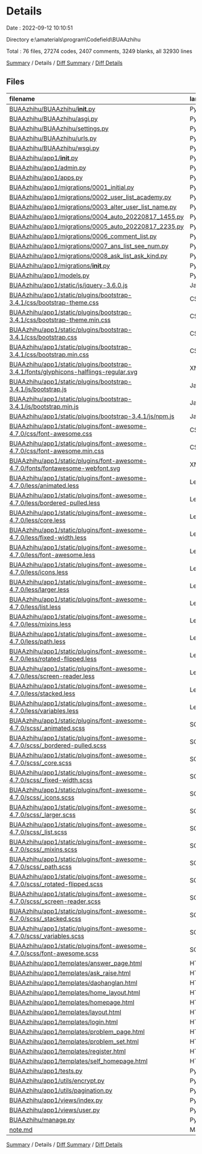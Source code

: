 # Details

Date : 2022-09-12 10:10:51

Directory e:\\amaterials\\program\\Codefield\\BUAAzhihu

Total : 76 files,  27274 codes, 2407 comments, 3249 blanks, all 32930 lines

[Summary](results.md) / Details / [Diff Summary](diff.md) / [Diff Details](diff-details.md)

## Files
| filename | language | code | comment | blank | total |
| :--- | :--- | ---: | ---: | ---: | ---: |
| [BUAAzhihu/BUAAzhihu/__init__.py](/BUAAzhihu/BUAAzhihu/__init__.py) | Python | 0 | 0 | 1 | 1 |
| [BUAAzhihu/BUAAzhihu/asgi.py](/BUAAzhihu/BUAAzhihu/asgi.py) | Python | 4 | 8 | 5 | 17 |
| [BUAAzhihu/BUAAzhihu/settings.py](/BUAAzhihu/BUAAzhihu/settings.py) | Python | 74 | 28 | 34 | 136 |
| [BUAAzhihu/BUAAzhihu/urls.py](/BUAAzhihu/BUAAzhihu/urls.py) | Python | 29 | 15 | 6 | 50 |
| [BUAAzhihu/BUAAzhihu/wsgi.py](/BUAAzhihu/BUAAzhihu/wsgi.py) | Python | 4 | 8 | 5 | 17 |
| [BUAAzhihu/app1/__init__.py](/BUAAzhihu/app1/__init__.py) | Python | 0 | 0 | 1 | 1 |
| [BUAAzhihu/app1/admin.py](/BUAAzhihu/app1/admin.py) | Python | 13 | 2 | 5 | 20 |
| [BUAAzhihu/app1/apps.py](/BUAAzhihu/app1/apps.py) | Python | 4 | 0 | 3 | 7 |
| [BUAAzhihu/app1/migrations/0001_initial.py](/BUAAzhihu/app1/migrations/0001_initial.py) | Python | 52 | 1 | 7 | 60 |
| [BUAAzhihu/app1/migrations/0002_user_list_academy.py](/BUAAzhihu/app1/migrations/0002_user_list_academy.py) | Python | 12 | 1 | 6 | 19 |
| [BUAAzhihu/app1/migrations/0003_alter_user_list_name.py](/BUAAzhihu/app1/migrations/0003_alter_user_list_name.py) | Python | 12 | 1 | 6 | 19 |
| [BUAAzhihu/app1/migrations/0004_auto_20220817_1455.py](/BUAAzhihu/app1/migrations/0004_auto_20220817_1455.py) | Python | 31 | 1 | 6 | 38 |
| [BUAAzhihu/app1/migrations/0005_auto_20220817_2235.py](/BUAAzhihu/app1/migrations/0005_auto_20220817_2235.py) | Python | 20 | 1 | 6 | 27 |
| [BUAAzhihu/app1/migrations/0006_comment_list.py](/BUAAzhihu/app1/migrations/0006_comment_list.py) | Python | 18 | 1 | 6 | 25 |
| [BUAAzhihu/app1/migrations/0007_ans_list_see_num.py](/BUAAzhihu/app1/migrations/0007_ans_list_see_num.py) | Python | 12 | 1 | 6 | 19 |
| [BUAAzhihu/app1/migrations/0008_ask_list_ask_kind.py](/BUAAzhihu/app1/migrations/0008_ask_list_ask_kind.py) | Python | 12 | 1 | 6 | 19 |
| [BUAAzhihu/app1/migrations/__init__.py](/BUAAzhihu/app1/migrations/__init__.py) | Python | 0 | 0 | 1 | 1 |
| [BUAAzhihu/app1/models.py](/BUAAzhihu/app1/models.py) | Python | 51 | 1 | 6 | 58 |
| [BUAAzhihu/app1/static/js/jquery-3.6.0.js](/BUAAzhihu/app1/static/js/jquery-3.6.0.js) | JavaScript | 6,895 | 1,911 | 2,076 | 10,882 |
| [BUAAzhihu/app1/static/plugins/bootstrap-3.4.1/css/bootstrap-theme.css](/BUAAzhihu/app1/static/plugins/bootstrap-3.4.1/css/bootstrap-theme.css) | CSS | 581 | 6 | 0 | 587 |
| [BUAAzhihu/app1/static/plugins/bootstrap-3.4.1/css/bootstrap-theme.min.css](/BUAAzhihu/app1/static/plugins/bootstrap-3.4.1/css/bootstrap-theme.min.css) | CSS | 1 | 5 | 0 | 6 |
| [BUAAzhihu/app1/static/plugins/bootstrap-3.4.1/css/bootstrap.css](/BUAAzhihu/app1/static/plugins/bootstrap-3.4.1/css/bootstrap.css) | CSS | 6,826 | 8 | 0 | 6,834 |
| [BUAAzhihu/app1/static/plugins/bootstrap-3.4.1/css/bootstrap.min.css](/BUAAzhihu/app1/static/plugins/bootstrap-3.4.1/css/bootstrap.min.css) | CSS | 1 | 5 | 0 | 6 |
| [BUAAzhihu/app1/static/plugins/bootstrap-3.4.1/fonts/glyphicons-halflings-regular.svg](/BUAAzhihu/app1/static/plugins/bootstrap-3.4.1/fonts/glyphicons-halflings-regular.svg) | XML | 288 | 0 | 0 | 288 |
| [BUAAzhihu/app1/static/plugins/bootstrap-3.4.1/js/bootstrap.js](/BUAAzhihu/app1/static/plugins/bootstrap-3.4.1/js/bootstrap.js) | JavaScript | 1,752 | 211 | 618 | 2,581 |
| [BUAAzhihu/app1/static/plugins/bootstrap-3.4.1/js/bootstrap.min.js](/BUAAzhihu/app1/static/plugins/bootstrap-3.4.1/js/bootstrap.min.js) | JavaScript | 1 | 5 | 0 | 6 |
| [BUAAzhihu/app1/static/plugins/bootstrap-3.4.1/js/npm.js](/BUAAzhihu/app1/static/plugins/bootstrap-3.4.1/js/npm.js) | JavaScript | 12 | 1 | 0 | 13 |
| [BUAAzhihu/app1/static/plugins/font-awesome-4.7.0/css/font-awesome.css](/BUAAzhihu/app1/static/plugins/font-awesome-4.7.0/css/font-awesome.css) | CSS | 2,327 | 10 | 1 | 2,338 |
| [BUAAzhihu/app1/static/plugins/font-awesome-4.7.0/css/font-awesome.min.css](/BUAAzhihu/app1/static/plugins/font-awesome-4.7.0/css/font-awesome.min.css) | CSS | 1 | 3 | 1 | 5 |
| [BUAAzhihu/app1/static/plugins/font-awesome-4.7.0/fonts/fontawesome-webfont.svg](/BUAAzhihu/app1/static/plugins/font-awesome-4.7.0/fonts/fontawesome-webfont.svg) | XML | 2,671 | 0 | 1 | 2,672 |
| [BUAAzhihu/app1/static/plugins/font-awesome-4.7.0/less/animated.less](/BUAAzhihu/app1/static/plugins/font-awesome-4.7.0/less/animated.less) | Less | 28 | 2 | 5 | 35 |
| [BUAAzhihu/app1/static/plugins/font-awesome-4.7.0/less/bordered-pulled.less](/BUAAzhihu/app1/static/plugins/font-awesome-4.7.0/less/bordered-pulled.less) | Less | 17 | 3 | 6 | 26 |
| [BUAAzhihu/app1/static/plugins/font-awesome-4.7.0/less/core.less](/BUAAzhihu/app1/static/plugins/font-awesome-4.7.0/less/core.less) | Less | 8 | 2 | 3 | 13 |
| [BUAAzhihu/app1/static/plugins/font-awesome-4.7.0/less/fixed-width.less](/BUAAzhihu/app1/static/plugins/font-awesome-4.7.0/less/fixed-width.less) | Less | 4 | 2 | 1 | 7 |
| [BUAAzhihu/app1/static/plugins/font-awesome-4.7.0/less/font-awesome.less](/BUAAzhihu/app1/static/plugins/font-awesome-4.7.0/less/font-awesome.less) | Less | 13 | 4 | 2 | 19 |
| [BUAAzhihu/app1/static/plugins/font-awesome-4.7.0/less/icons.less](/BUAAzhihu/app1/static/plugins/font-awesome-4.7.0/less/icons.less) | Less | 786 | 2 | 2 | 790 |
| [BUAAzhihu/app1/static/plugins/font-awesome-4.7.0/less/larger.less](/BUAAzhihu/app1/static/plugins/font-awesome-4.7.0/less/larger.less) | Less | 9 | 3 | 2 | 14 |
| [BUAAzhihu/app1/static/plugins/font-awesome-4.7.0/less/list.less](/BUAAzhihu/app1/static/plugins/font-awesome-4.7.0/less/list.less) | Less | 16 | 2 | 2 | 20 |
| [BUAAzhihu/app1/static/plugins/font-awesome-4.7.0/less/mixins.less](/BUAAzhihu/app1/static/plugins/font-awesome-4.7.0/less/mixins.less) | Less | 41 | 10 | 10 | 61 |
| [BUAAzhihu/app1/static/plugins/font-awesome-4.7.0/less/path.less](/BUAAzhihu/app1/static/plugins/font-awesome-4.7.0/less/path.less) | Less | 11 | 3 | 2 | 16 |
| [BUAAzhihu/app1/static/plugins/font-awesome-4.7.0/less/rotated-flipped.less](/BUAAzhihu/app1/static/plugins/font-awesome-4.7.0/less/rotated-flipped.less) | Less | 12 | 4 | 5 | 21 |
| [BUAAzhihu/app1/static/plugins/font-awesome-4.7.0/less/screen-reader.less](/BUAAzhihu/app1/static/plugins/font-awesome-4.7.0/less/screen-reader.less) | Less | 2 | 2 | 2 | 6 |
| [BUAAzhihu/app1/static/plugins/font-awesome-4.7.0/less/stacked.less](/BUAAzhihu/app1/static/plugins/font-awesome-4.7.0/less/stacked.less) | Less | 17 | 2 | 2 | 21 |
| [BUAAzhihu/app1/static/plugins/font-awesome-4.7.0/less/variables.less](/BUAAzhihu/app1/static/plugins/font-awesome-4.7.0/less/variables.less) | Less | 794 | 3 | 4 | 801 |
| [BUAAzhihu/app1/static/plugins/font-awesome-4.7.0/scss/_animated.scss](/BUAAzhihu/app1/static/plugins/font-awesome-4.7.0/scss/_animated.scss) | SCSS | 28 | 2 | 5 | 35 |
| [BUAAzhihu/app1/static/plugins/font-awesome-4.7.0/scss/_bordered-pulled.scss](/BUAAzhihu/app1/static/plugins/font-awesome-4.7.0/scss/_bordered-pulled.scss) | SCSS | 17 | 3 | 6 | 26 |
| [BUAAzhihu/app1/static/plugins/font-awesome-4.7.0/scss/_core.scss](/BUAAzhihu/app1/static/plugins/font-awesome-4.7.0/scss/_core.scss) | SCSS | 8 | 2 | 3 | 13 |
| [BUAAzhihu/app1/static/plugins/font-awesome-4.7.0/scss/_fixed-width.scss](/BUAAzhihu/app1/static/plugins/font-awesome-4.7.0/scss/_fixed-width.scss) | SCSS | 4 | 2 | 1 | 7 |
| [BUAAzhihu/app1/static/plugins/font-awesome-4.7.0/scss/_icons.scss](/BUAAzhihu/app1/static/plugins/font-awesome-4.7.0/scss/_icons.scss) | SCSS | 786 | 2 | 2 | 790 |
| [BUAAzhihu/app1/static/plugins/font-awesome-4.7.0/scss/_larger.scss](/BUAAzhihu/app1/static/plugins/font-awesome-4.7.0/scss/_larger.scss) | SCSS | 9 | 3 | 2 | 14 |
| [BUAAzhihu/app1/static/plugins/font-awesome-4.7.0/scss/_list.scss](/BUAAzhihu/app1/static/plugins/font-awesome-4.7.0/scss/_list.scss) | SCSS | 16 | 2 | 2 | 20 |
| [BUAAzhihu/app1/static/plugins/font-awesome-4.7.0/scss/_mixins.scss](/BUAAzhihu/app1/static/plugins/font-awesome-4.7.0/scss/_mixins.scss) | SCSS | 41 | 10 | 10 | 61 |
| [BUAAzhihu/app1/static/plugins/font-awesome-4.7.0/scss/_path.scss](/BUAAzhihu/app1/static/plugins/font-awesome-4.7.0/scss/_path.scss) | SCSS | 11 | 3 | 2 | 16 |
| [BUAAzhihu/app1/static/plugins/font-awesome-4.7.0/scss/_rotated-flipped.scss](/BUAAzhihu/app1/static/plugins/font-awesome-4.7.0/scss/_rotated-flipped.scss) | SCSS | 12 | 4 | 5 | 21 |
| [BUAAzhihu/app1/static/plugins/font-awesome-4.7.0/scss/_screen-reader.scss](/BUAAzhihu/app1/static/plugins/font-awesome-4.7.0/scss/_screen-reader.scss) | SCSS | 2 | 2 | 2 | 6 |
| [BUAAzhihu/app1/static/plugins/font-awesome-4.7.0/scss/_stacked.scss](/BUAAzhihu/app1/static/plugins/font-awesome-4.7.0/scss/_stacked.scss) | SCSS | 17 | 2 | 2 | 21 |
| [BUAAzhihu/app1/static/plugins/font-awesome-4.7.0/scss/_variables.scss](/BUAAzhihu/app1/static/plugins/font-awesome-4.7.0/scss/_variables.scss) | SCSS | 794 | 3 | 4 | 801 |
| [BUAAzhihu/app1/static/plugins/font-awesome-4.7.0/scss/font-awesome.scss](/BUAAzhihu/app1/static/plugins/font-awesome-4.7.0/scss/font-awesome.scss) | SCSS | 13 | 4 | 2 | 19 |
| [BUAAzhihu/app1/templates/answer_page.html](/BUAAzhihu/app1/templates/answer_page.html) | HTML | 255 | 0 | 32 | 287 |
| [BUAAzhihu/app1/templates/ask_raise.html](/BUAAzhihu/app1/templates/ask_raise.html) | HTML | 28 | 0 | 5 | 33 |
| [BUAAzhihu/app1/templates/daohanglan.html](/BUAAzhihu/app1/templates/daohanglan.html) | HTML | 60 | 1 | 6 | 67 |
| [BUAAzhihu/app1/templates/home_layout.html](/BUAAzhihu/app1/templates/home_layout.html) | HTML | 62 | 1 | 15 | 78 |
| [BUAAzhihu/app1/templates/homepage.html](/BUAAzhihu/app1/templates/homepage.html) | HTML | 247 | 1 | 36 | 284 |
| [BUAAzhihu/app1/templates/layout.html](/BUAAzhihu/app1/templates/layout.html) | HTML | 17 | 0 | 2 | 19 |
| [BUAAzhihu/app1/templates/login.html](/BUAAzhihu/app1/templates/login.html) | HTML | 58 | 1 | 6 | 65 |
| [BUAAzhihu/app1/templates/problem_page.html](/BUAAzhihu/app1/templates/problem_page.html) | HTML | 180 | 0 | 18 | 198 |
| [BUAAzhihu/app1/templates/problem_set.html](/BUAAzhihu/app1/templates/problem_set.html) | HTML | 128 | 1 | 23 | 152 |
| [BUAAzhihu/app1/templates/register.html](/BUAAzhihu/app1/templates/register.html) | HTML | 48 | 0 | 3 | 51 |
| [BUAAzhihu/app1/templates/self_homepage.html](/BUAAzhihu/app1/templates/self_homepage.html) | HTML | 478 | 10 | 62 | 550 |
| [BUAAzhihu/app1/tests.py](/BUAAzhihu/app1/tests.py) | Python | 1 | 1 | 2 | 4 |
| [BUAAzhihu/app1/utils/encrypt.py](/BUAAzhihu/app1/utils/encrypt.py) | Python | 6 | 0 | 1 | 7 |
| [BUAAzhihu/app1/utils/pagination.py](/BUAAzhihu/app1/utils/pagination.py) | Python | 70 | 56 | 22 | 148 |
| [BUAAzhihu/app1/views/index.py](/BUAAzhihu/app1/views/index.py) | Python | 176 | 2 | 46 | 224 |
| [BUAAzhihu/app1/views/user.py](/BUAAzhihu/app1/views/user.py) | Python | 216 | 7 | 56 | 279 |
| [BUAAzhihu/manage.py](/BUAAzhihu/manage.py) | Python | 15 | 3 | 5 | 23 |
| [note.md](/note.md) | Markdown | 9 | 0 | 0 | 9 |

[Summary](results.md) / Details / [Diff Summary](diff.md) / [Diff Details](diff-details.md)